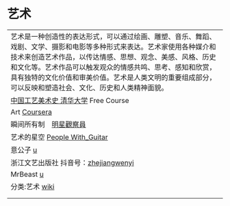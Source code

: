 # 艺术

|                                                                                                                                                                               |
| ----------------------------------------------------------------------------------------------------------------------------------------------------------------------------- |
| 艺术是一种创造性的表达形式，可以通过绘画、雕塑、音乐、舞蹈、戏剧、文学、摄影和电影等多种形式来表达。艺术家使用各种媒介和技术来创造艺术作品，以传达情感、思想、观念、美感、风格、历史和文化等。艺术作品可以触发观众的情感共鸣、思考、感知和欣赏，具有独特的文化价值和审美价值。艺术是人类文明的重要组成部分，可以反映和塑造社会、文化、历史和人类精神面貌。 |
| [中国工艺美术史 清华大学](https://www.youtube.com/playlist?list=PLgvxkXbWub7gBFTCbSnSiVGJJ7ZGnV\_yJ) Free Course                                                                         |
| Art [Coursera](https://www.youtube.com/playlist?list=PLVext98k2evi5NpfMuaayyFPi6kX7AUpr)                                                                                      |
| 瞬间所有制　[明星觀察員](https://www.youtube.com/watch?v=ZSUfyymafhM)                                                                                                                    |
| 艺术的星空 [People With\_Guitar](https://www.youtube.com/playlist?list=PLtUG5I3iHx9zExSAjmh-R6S9OYGTH6tf8)                                                                         |
| 意公子 [u](https://www.youtube.com/@EYart-yigongzi/playlists)                                                                                                                    |
| 浙江文艺出版社 抖音号：[zhejiangwenyi](https://www.douyin.com/user/MS4wLjABAAAA798oPUUs6pf85yX3foN09gVASY02hoPlB85f9qYLBYtJvdDooGjocuDRegUjO9Lt)                                         |
| MrBeast [u](https://www.youtube.com/@MrBeast)                                                                                                                                 |
| 分类:艺术 [wiki](https://zh.wikipedia.org/zh-hans/Category:%E8%89%BA%E6%9C%AF)                                                                                                    |
|                                                                                                                                                                               |
|                                                                                                                                                                               |
